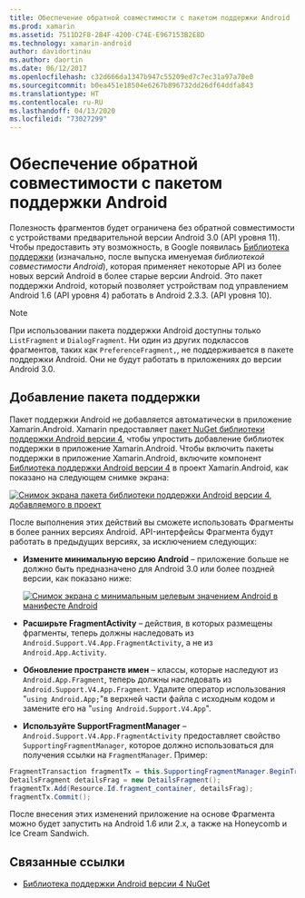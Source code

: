 ```yaml
---
title: Обеспечение обратной совместимости с пакетом поддержки Android
ms.prod: xamarin
ms.assetid: 7511D2F8-2B4F-4200-C74E-E967153B2E8D
ms.technology: xamarin-android
author: davidortinau
ms.author: daortin
ms.date: 06/12/2017
ms.openlocfilehash: c32d666da1347b947c55209ed7c7ec31a97a70e0
ms.sourcegitcommit: b0ea451e18504e6267b896732dd26df64ddfa843
ms.translationtype: HT
ms.contentlocale: ru-RU
ms.lasthandoff: 04/13/2020
ms.locfileid: "73027299"
---
```

# <a name="providing-backwards-compatibility-with-the-android-support-package"></a>Обеспечение обратной совместимости с пакетом поддержки Android

Полезность фрагментов будет ограничена без обратной совместимости с устройствами предварительной версии Android 3.0 (API уровня 11). Чтобы предоставить эту возможность, в Google появилась [Библиотека поддержки](https://developer.android.com/sdk/compatibility-library.html) (изначально, после выпуска именуемая *библиотекой совместимости Android*), которая применяет некоторые API из более новых версий Android в более старые версии Android. Это пакет поддержки Android, который позволяет устройствам под управлением Android 1.6 (API уровня 4) работать в Android 2.3.3. (API уровня 10).

> [!NOTE]
> При использовании пакета поддержки Android доступны только `ListFragment` и `DialogFragment`. Ни один из других подклассов фрагментов, таких как `PreferenceFragment,`, не поддерживается в пакете поддержки Android. Они не будут работать в приложениях до версии Android 3.0. 

## <a name="adding-the-support-package"></a>Добавление пакета поддержки

Пакет поддержки Android не добавляется автоматически в приложение Xamarin.Android. Xamarin предоставляет [пакет NuGet библиотеки поддержки Android версии 4](https://www.nuget.org/packages/Xamarin.Android.Support.v4/), чтобы упростить добавление библиотек поддержки в приложение Xamarin.Android. Чтобы включить пакеты поддержки в приложение Xamarin.Android, включите компонент [Библиотека поддержки Android версии 4](https://www.nuget.org/packages/Xamarin.Android.Support.v4/) в проект Xamarin.Android, как показано на следующем снимке экрана: 

[![Снимок экрана пакета библиотеки поддержки Android версии 4, добавляемого в проект](providing-backwards-compatibility-images/02-sml.png)](providing-backwards-compatibility-images/02.png#lightbox)

После выполнения этих действий вы сможете использовать Фрагменты в более ранних версиях Android. API-интерфейсы Фрагмента будут работать в предыдущих версиях, за исключением следующих: 

- **Измените минимальную версию Android** &ndash; приложение больше не должно быть предназначено для Android 3.0 или более поздней версии, как показано ниже: 

    [![Снимок экрана с минимальным целевым значением Android в манифесте Android](providing-backwards-compatibility-images/03-sml.png)](providing-backwards-compatibility-images/03.png#lightbox)

- **Расширьте FragmentActivity** &ndash; действия, в которых размещены фрагменты, теперь должны наследовать из `Android.Support.V4.App.FragmentActivity`, а не из `Android.App.Activity`. 

- **Обновление пространств имен** &ndash; классы, которые наследуют из `Android.App.Fragment`, теперь должны наследовать из `Android.Support.V4.App.Fragment`. Удалите оператор использования "`using Android.App;`"в верхней части файла с исходным кодом и замените его на "`using Android.Support.V4.App`". 

- **Используйте SupportFragmentManager** &ndash; `Android.Support.V4.App.FragmentActivity` предоставляет свойство `SupportingFragmentManager`, которое должно использоваться для получения ссылки на `FragmentManager`. Пример: 

```csharp
FragmentTransaction fragmentTx = this.SupportingFragmentManager.BeginTransaction();
DetailsFragment detailsFrag = new DetailsFragment();
fragmentTx.Add(Resource.Id.fragment_container, detailsFrag);
fragmentTx.Commit();
```

После внесения этих изменений приложение на основе Фрагмента можно будет запустить на Android 1.6 или 2.x, а также на Honeycomb и Ice Cream Sandwich. 

## <a name="related-links"></a>Связанные ссылки

- [Библиотека поддержки Android версии 4 NuGet](https://www.nuget.org/packages/Xamarin.Android.Support.v4/)
